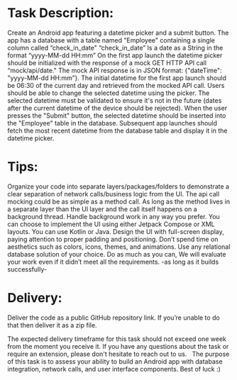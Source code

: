 # Task Description:

Create an Android app featuring a datetime picker and a submit button.
The app has a database with a table named "Employee" containing a single column called “check_in_date"
“check_in_date” Is a date as a String  in the format “yyyy-MM-dd HH:mm”
On the first app launch the datetime picker should be initialized with the response of a mock GET HTTP API call “mock/api/date."
The mock API response is in JSON format: {"dateTime": "yyyy-MM-dd HH:mm”}. 
The initial datetime for the first app launch should be 06:30 of the current day and retrieved from the mocked API call.
Users should be able to change the selected datetime using the picker.
The selected datetime must be validated to ensure it's not in the future (dates after the current datetime of the device should be rejected).
When the user presses the "Submit" button, the selected datetime should be inserted into the "Employee" table in the database.
Subsequent app launches should fetch the most recent datetime from the database table and display it in the datetime picker. 


# Tips:

Organize your code into separate layers/packages/folders to demonstrate a clear separation of network calls/business logic from the UI.
The api call mocking could be as simple as a method call. As long as the method lives in a separate layer than the UI layer and the call itself happens on a background thread.
Handle background work in any way you prefer.
You can choose to implement the UI using either Jetpack Compose or XML layouts.
You can use Kotlin or Java.
Design the UI with full-screen display, paying attention to proper padding and positioning. Don’t spend time on aesthetics such as colors, icons, themes, and animations.
Use any relational database solution of your choice.
Do as much as you can, We will evaluate your work even if it didn’t meet all the requirements. -as long as it builds successfully-   

# Delivery:

Deliver the code as a public GitHub repository link. If you’re unable to do that then deliver it as a zip file.

The expected delivery timeframe for this task should not exceed one week from the moment you receive it. If you have any questions about the task or require an extension, please don't hesitate to reach out to us.
 
The purpose of this task is to assess your ability to build an Android app with database integration, network calls, and user interface components. Best of luck :)
